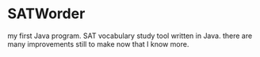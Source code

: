 # SATWorder
 my first Java program. SAT vocabulary study tool written in Java. there are many improvements still to make now that I know more.

